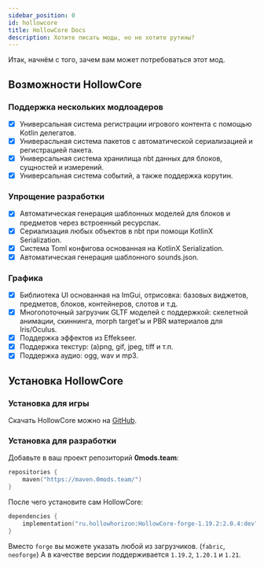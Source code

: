 ```yaml
---
sidebar_position: 0
id: hollowcore
title: HollowCore Docs
description: Хотите писать моды, но не хотите рутины?
---
```


Итак, начнём с того, зачем вам может потребоваться этот мод.

## Возможности HollowCore

### Поддержка нескольких модлоадеров
- [x] Универсальная система регистрации игрового контента с помощью Kotlin делегатов.
- [x] Универасльная система пакетов с автоматической сериализацией и регистрацией пакета.
- [x] Универсальная система хранилища nbt данных для блоков, сущностей и измерений.
- [x] Универсальная система событий, а также поддержка корутин.

### Упрощение разработки
- [x] Автоматическая генерация шаблонных моделей для блоков и предметов через встроенный ресурспак.
- [x] Сериализация любых объектов в nbt при помощи KotlinX Serialization.
- [x] Система Toml конфигова основанная на KotlinX Serialization.
- [x] Автоматическая генерация шаблонного sounds.json.

### Графика
- [x] Библиотека UI основанная на ImGui, отрисовка: базовых виджетов, предметов, блоков, контейнеров, слотов и т.д.
- [x] Многопоточный загрузчик GLTF моделей с поддержкой: скелетной анимации, скиннинга, morph target'ы и PBR материалов для Iris/Oculus.
- [x] Поддержка эффектов из Effekseer.
- [x] Поддержка текстур: (a)png, gif, jpeg, tiff и т.п.
- [x] Поддержка аудио: ogg, wav и mp3.

## Установка HollowCore

### Установка для игры

Скачать HollowCore можно на [GitHub](https://github.com/HollowHorizon/HollowCore/releases/tag/latest-1.19.2).

### Установка для разработки

Добавьте в ваш проект репозиторий **0mods.team**:
```kotlin
repositories {
    maven("https://maven.0mods.team/")
}
```

После чего установите сам HollowCore:
```kotlin
dependencies {
    implementation("ru.hollowhorizon:HollowCore-forge-1.19.2:2.0.4:dev")
}
```

Вместо `forge` вы можете указать любой из загрузчиков. (`fabric`, `neoforge`)
А в качестве версии поддерживается `1.19.2`, `1.20.1` и `1.21`.